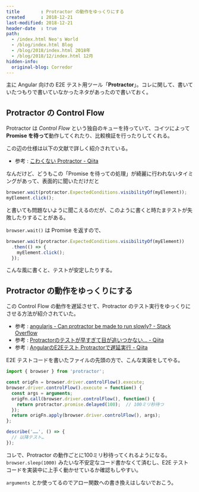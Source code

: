 ```yaml
---
title        : Protractor の動作をゆっくりにする
created      : 2018-12-21
last-modified: 2018-12-21
header-date  : true
path:
  - /index.html Neo's World
  - /blog/index.html Blog
  - /blog/2018/index.html 2018年
  - /blog/2018/12/index.html 12月
hidden-info:
  original-blog: Corredor
---
```


主に Angular 向けの E2E テスト用ツール「**Protractor**」。コレに関して、書いていたつもりで書いていなかったネタがあったので書いておく。

## Protractor の Control Flow

Protractor は *Control Flow* という独自のキューを持っていて、コイツによって **Promise を待って**動作してくれたり、比較検証を行ったりしてくれる。

この辺の仕様は以下の文献で詳しく紹介されている。

- 参考 : [こわくない Protractor - Qiita](https://qiita.com/shuhei/items/6973fe694d29a193f224)

なんだけど、どうもこの「Promise を待っての処理」が綺麗に行われないタイミングがあって、表面的に聞いただけだと

```javascript
browser.wait(protractor.ExpectedConditions.visibilityOf(myElement));
myElement.click();
```

と書いても問題ないように聞こえるのだが、このように書くと時たまテストが失敗したりすることがある。

`browser.wait()` は Promise を返すので、

```javascript
browser.wait(protractor.ExpectedConditions.visibilityOf(myElement))
  .then(() => {
    myElement.click();
  });
```

こんな風に書くと、テストが安定したりする。

## Protractor の動作をゆっくりにする

この Control Flow の動作を遅延させて、Protractor のテスト実行をゆっくりにさせる方法が紹介されていた。

- 参考 : [angularjs - Can protractor be made to run slowly? - Stack Overflow](https://stackoverflow.com/questions/24960290/can-protractor-be-made-to-run-slowly)
- 参考 : [Protractorのテストが早すぎて目が追いつかない... - Qiita](https://qiita.com/akiko-pusu/items/1cc7081c480630d240d7)
- 参考 : [AngularのE2Eテスト Protractorで遅延実行 - Qiita](https://qiita.com/okunokentaro/items/e2d750a817929454f053)

E2E テストコードを書いたファイルの先頭の方で、こんな実装をしてやる。

```typescript
import { browser } from 'protractor';

const origFn = browser.driver.controlFlow().execute;
browser.driver.controlFlow().execute = function() {
  const args = arguments;
  origFn.call(browser.driver.controlFlow(), function() {
    return protractor.promise.delayed(100);  // 100ミリ秒待つ
  });
  return origFn.apply(browser.driver.controlFlow(), args);
};

describe('……', () => {
  // 以降テスト…
});
```

コレで、Protractor の動作ごとに100ミリ秒待ってくれるようになる。`browser.sleep(1000)` みたいな不安定なコード書かなくて済むし、E2E テストコードを実装中に上手く動かせているか確認もしやすい。

`arguments` とか使ってるのでアロー関数への書き換えはしないでおこう。
